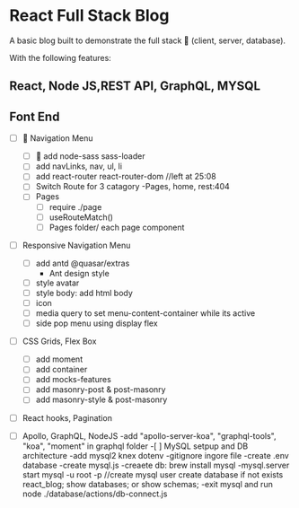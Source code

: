 # React Full Stack Blog

A basic blog built to demonstrate the full stack 🥞 (client, server, database).

With the following features:

## React, Node JS,REST API, GraphQL, MYSQL

## Font End

- [ ] 📝 Navigation Menu

  - [ ] 📝 add node-sass sass-loader
  - [ ] add navLinks, nav, ul, li
  - [ ] add react-router react-router-dom
        //left at 25:08
  - [ ] Switch Route for 3 catagory
        -Pages, home, rest:404
  - [ ] Pages
    - [ ] require ./page
    - [ ] useRouteMatch()
    - [ ] Pages folder/ each page component

- [ ] Responsive Navigation Menu

  - [ ] add antd @quasar/extras
    - Ant design style
  - [ ] style avatar
  - [ ] style body: add html body
  - [ ] icon
  - [ ] media query to set menu-content-container while its active
  - [ ] side pop menu using display flex

- [ ] CSS Grids, Flex Box

  - [ ] add moment
  - [ ] add container
  - [ ] add mocks-features
  - [ ] add masonry-post & post-masonry
  - [ ] add masonry-style & post-masonry

- [ ] React hooks, Pagination

- [ ] Apollo, GraphQL, NodeJS
      -add "apollo-server-koa", "graphql-tools", "koa", "moment" in graphql folder -[ ] MySQL setpup and DB architecture
      -add mysql2 knex dotenv
      -gitignore ingore file
      -create .env database
      -create mysql.js
      -creaete db: brew install mysql
      -mysql.server start
      mysql -u root -p //create mysql user
      create database if not exists react_blog;
      show databases; or show schemas;
      -exit mysql and run node ./database/actions/db-connect.js
